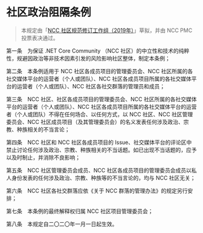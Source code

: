 # 社区政治阻隔条例

> 本规定由「[NCC 社区规范修订工作组（2019年）](../history/rdswg-member-list-2019.md)」草拟，并由 NCC PMC 投票表决通过。

第一条　为保证 .NET Core Community （NCC 社区）的中立性和技术的纯粹性，规避因政治等非技术因素引发的风险影响社区整体，制定本条例；

第二条　本条例适用于 NCC 社区各成员项目的管理委员会、NCC 社区所属的各社交媒体平台的运营者（个人或团队）、NCC 社区各成员项目所属的各社交媒体平台的运营者（个人或团队）、NCC 社区各社交群落的管理员和成员；

第三条　NCC 社区、社区各成员项目的管理委员会、NCC 社区所属的各社交媒体平台的运营者（个人或团队）、NCC 社区各成员项目所属的各社交媒体平台的运营者（个人或团队）不得在任何场合、以任何方式，以 NCC 社区、NCC 社区管理委员会、NCC 社区成员项目（及其管理委员会）的名义发表任何涉及政治、宗教、种族相关的不当言论；

第四条　NCC 社区和 NCC 社区各成员项目的 Issue、社交媒体平台的评论区中禁止讨论任何涉及政治、宗教、种族相关的不当话题。如已出现不当话题的，应予以及时制止，并消除不良影响；

第五条　NCC 社区管理委员会成员、NCC 社区各成员项目的管理委员会成员以私人身份发表的任何涉及政治、宗教、种族等的不当言论的，均与 NCC 社区无关；

第六条　NCC 社区各社交群落应依《关于 NCC 群落的管理办法》的规定另行安排；

第七条　本条例的最终解释权归属 NCC 社区项目管理委员会；

第八条　本规定自二〇二〇年一月一日起生效。


